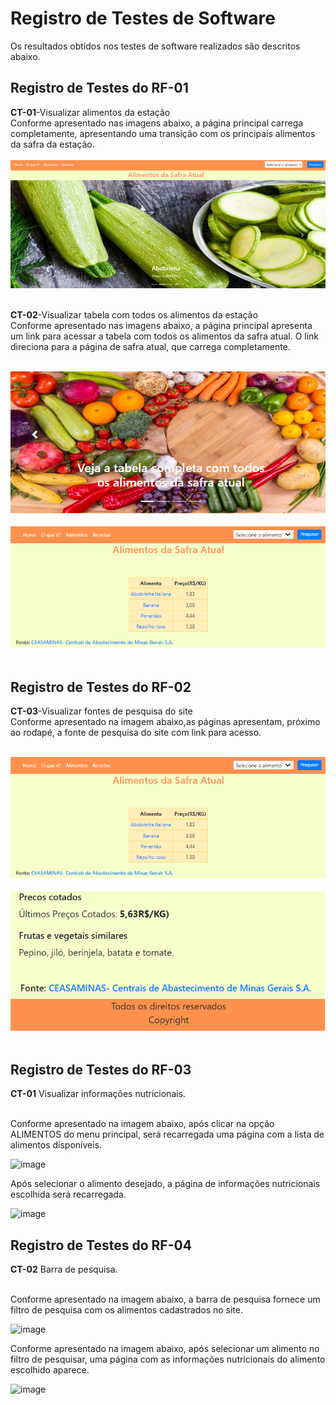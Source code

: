 # Registro de Testes de Software
Os resultados obtidos nos testes de software realizados são descritos abaixo. 

## Registro de Testes do RF-01

**CT-01**-Visualizar alimentos da estação<br>
Conforme apresentado nas imagens abaixo, a página principal carrega completamente, apresentando uma transição com os principais alimentos da safra da estação.<br><br>
<img src="img/rf_01.png">
<br><br>

**CT-02**-Visualizar tabela com todos os alimentos da estação<br>
Conforme apresentado nas imagens abaixo, a página principal apresenta um link para acessar a tabela com todos os alimentos da safra atual. O link direciona para a página de safra atual, que carrega completamente.<br><br>

<img src="img/rf_01_4.png">
<br><br>
<img src="img/rf_01_1.png">
<br><br>

## Registro de Testes do RF-02

**CT-03**-Visualizar fontes de pesquisa do site<br>
Conforme apresentado na imagem abaixo,as páginas  apresentam, próximo ao rodapé, a fonte de pesquisa do site com link para acesso.<br><br>

<img src="img/rf_01_1.png">
<br><br>
<img src="img/rf_o2_2.png">
<br><br>

## Registro de Testes do RF-03

**CT-01** Visualizar informações nutricionais.<br><br>

Conforme apresentado na imagem abaixo, após clicar na opção ALIMENTOS do menu principal, será recarregada uma página com a lista de alimentos disponíveis.

![image](https://user-images.githubusercontent.com/114542015/204111445-5ec0c81a-b7e6-4c0d-a15d-c52db55697df.png)

Após selecionar o alimento desejado, a página de informações nutricionais escolhida será recarregada.

![image](https://user-images.githubusercontent.com/114542015/204111465-9ae055af-e9f9-488a-acec-4c4b6f3a7fbe.png)

## Registro de Testes do RF-04

**CT-02** Barra de pesquisa.<br><br>

Conforme apresentado na imagem abaixo, a barra de pesquisa fornece um filtro de pesquisa com os alimentos cadastrados no site. 

![image](https://user-images.githubusercontent.com/114542015/204111520-cc2329fb-f63e-40f5-a0f5-98116b618686.png)

Conforme apresentado na imagem abaixo, após selecionar um alimento no filtro de pesquisar, uma página com as informações nutricionais do alimento escolhido aparece.

![image](https://user-images.githubusercontent.com/114542015/204111640-8b59b21b-3438-4ca8-9185-343c0941beb8.png)


